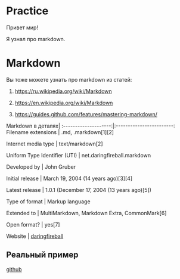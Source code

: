 # Practice

Привет мир!

Я узнал про markdown.

 

# Markdown

Вы тоже можете узнать про markdown из статей: 

1. https://ru.wikipedia.org/wiki/Markdown

2. https://en.wikipedia.org/wiki/Markdown

3. https://guides.github.com/features/mastering-markdown/

 

Markdown в деталях|
:--------------------:|:------------------------:
Filename extensions  |  .md, .markdown[1][2]

Internet media type | text/markdown[2]

Uniform Type Identifier (UTI) | net.daringfireball.markdown

Developed by | John Gruber

Initial release | March 19, 2004 (14 years ago)[3][4]

Latest release | 1.0.1 (December 17, 2004 (13 years ago)[5])

Type of format  |  Markup language

Extended to  | MultiMarkdown, Markdown Extra, CommonMark[6]

Open format?  | yes[7]

Website  |  [daringfireball](http://daringfireball.net/projects/markdown)

 

## Реальный пример

[github](https://github.com/Microsoft/TypeScript/blob/master/README.md)

